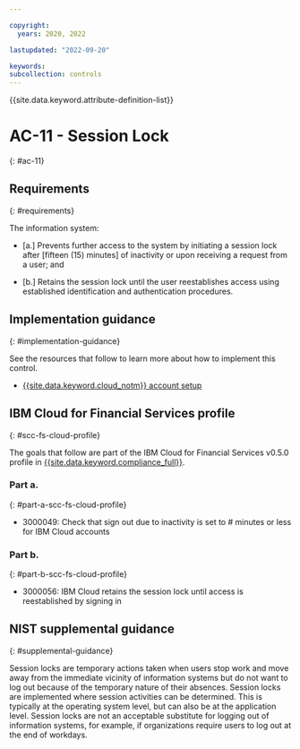 ```yaml
---

copyright:
  years: 2020, 2022

lastupdated: "2022-09-20"

keywords: 
subcollection: controls
---
```


{{site.data.keyword.attribute-definition-list}}

# AC-11 - Session Lock
{: #ac-11}

## Requirements
{: #requirements}

The information system:

- \[a.\] Prevents further access to the system by initiating a session lock after [fifteen (15) minutes] of inactivity or upon receiving a request from a user; and

- \[b.\] Retains the session lock until the user reestablishes access using established identification and authentication procedures.

## Implementation guidance
{: #implementation-guidance}

See the resources that follow to learn more about how to implement this control.

- [{{site.data.keyword.cloud_notm}} account setup](/docs/framework-financial-services?topic=framework-financial-services-shared-account-setup)

## IBM Cloud for Financial Services profile
{: #scc-fs-cloud-profile}

The goals that follow are part of the IBM Cloud for Financial Services v0.5.0 profile in [{{site.data.keyword.compliance_full}}](/docs/security-compliance?topic=security-compliance-getting-started).

### Part a.
{: #part-a-scc-fs-cloud-profile}

- 3000049: Check that sign out due to inactivity is set to # minutes or less for IBM Cloud accounts

### Part b.
{: #part-b-scc-fs-cloud-profile}

- 3000056: IBM Cloud retains the session lock until access is reestablished by signing in

## NIST supplemental guidance
{: #supplemental-guidance}

Session locks are temporary actions taken when users stop work and move away from the immediate vicinity of information systems but do not want to log out because of the temporary nature of their absences. Session locks are implemented where session activities can be determined. This is typically at the operating system level, but can also be at the application level. Session locks are not an acceptable substitute for logging out of information systems, for example, if organizations require users to log out at the end of workdays.

